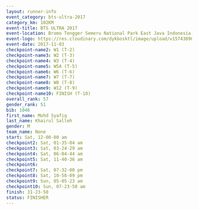 ```yaml
---
layout: runner-info 
event_category: bts-ultra-2017 
category_km: 102KM 
event-title: BTS ULTRA 2017 
event-location: Bromo Tengger Semeru National Park East Java Indonesia 
event-logo: https://res.cloudinary.com/dykbosktl/image/upload/v1574389068/Logo/btsultra-profilpic_qfpjxb.png 
event-date: 2017-11-03 
checkpoint-name2: W1 (T-2) 
checkpoint-name3: W2 (T-3) 
checkpoint-name4: W3 (T-4) 
checkpoint-name5: W5A (T-5) 
checkpoint-name6: W6 (T-6) 
checkpoint-name7: W7 (T-7) 
checkpoint-name8: W8 (T-8) 
checkpoint-name9: W12 (T-9) 
checkpoint-name10: FINISH (T-10) 
overall_rank: 57
gender_rank: 51
bib: 1046
first_name: Mohd Syafiq
last_name: Khairul Salleh
gender: M
team_name: None
start: Sat, 12-00-00 am
checkpoint2: Sat, 01-35-04 am
checkpoint3: Sat, 03-24-29 am
checkpoint4: Sat, 06-04-44 am
checkpoint5: Sat, 11-40-36 am
checkpoint6: 
checkpoint7: Sat, 07-32-00 pm
checkpoint8: Sat, 10-58-09 pm
checkpoint9: Sun, 05-05-23 am
checkpoint10: Sun, 07-23-50 am
finish: 31-23-50
status: FINISHER
---
```

